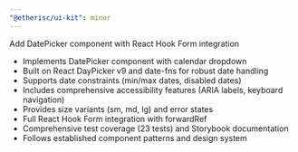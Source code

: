 ```yaml
---
"@etherisc/ui-kit": minor
---
```


Add DatePicker component with React Hook Form integration

- Implements DatePicker component with calendar dropdown
- Built on React DayPicker v9 and date-fns for robust date handling
- Supports date constraints (min/max dates, disabled dates)
- Includes comprehensive accessibility features (ARIA labels, keyboard navigation)
- Provides size variants (sm, md, lg) and error states
- Full React Hook Form integration with forwardRef
- Comprehensive test coverage (23 tests) and Storybook documentation
- Follows established component patterns and design system
